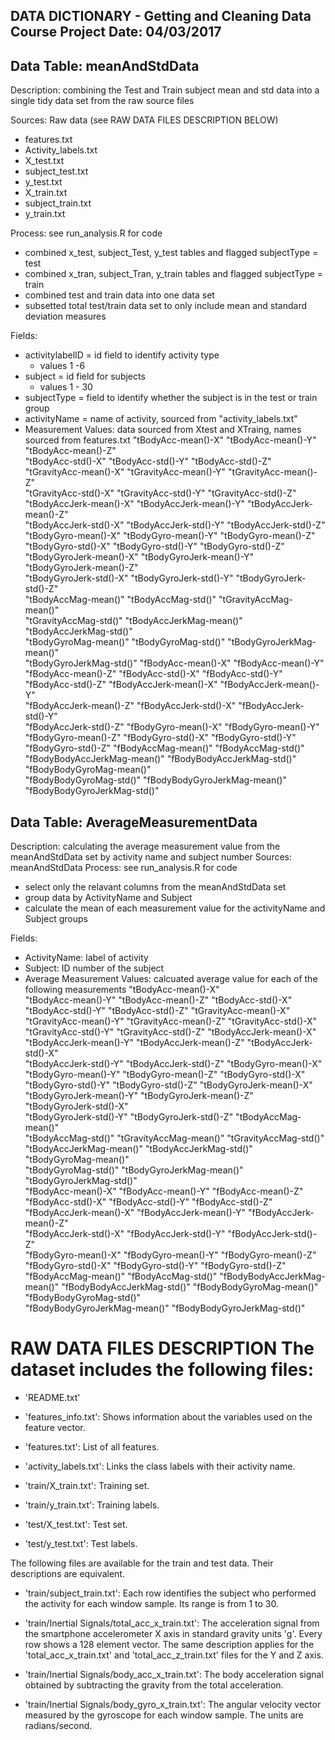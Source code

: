 DATA DICTIONARY - Getting and Cleaning Data Course Project
Date:  04/03/2017
---------------------------------------------------------------


Data Table:  meanAndStdData
---------------------------------------------------------------
Description:  combining the Test and Train subject mean and std data into a single tidy data set from the raw source files

Sources: Raw data (see RAW DATA FILES DESCRIPTION BELOW) 
- features.txt
- Activity_labels.txt
- X_test.txt
- subject_test.txt
- y_test.txt
- X_train.txt
- subject_train.txt
- y_train.txt

Process:  see run_analysis.R for code
- combined x_test, subject_Test, y_test tables and flagged subjectType = test
- combined x_tran, subject_Tran, y_train tables and flagged subjectType = train
- combined test and train data into one data set
- subsetted total test/train data set to only include mean and standard deviation measures

Fields:
- activitylabelID = id field to identify activity type
	+ values 1 -6
- subject = id field for subjects 
	+ values 1 - 30
- subjectType = field to identify whether the subject is in the test or train group
- activityName = name of activity, sourced from "activity_labels.txt"
- Measurement Values: data sourced from Xtest and XTraing, names sourced from features.txt
     "tBodyAcc-mean()-X"           "tBodyAcc-mean()-Y"           "tBodyAcc-mean()-Z"          
     "tBodyAcc-std()-X"            "tBodyAcc-std()-Y"            "tBodyAcc-std()-Z"           
     "tGravityAcc-mean()-X"        "tGravityAcc-mean()-Y"        "tGravityAcc-mean()-Z"       
     "tGravityAcc-std()-X"         "tGravityAcc-std()-Y"         "tGravityAcc-std()-Z"        
     "tBodyAccJerk-mean()-X"       "tBodyAccJerk-mean()-Y"       "tBodyAccJerk-mean()-Z"      
     "tBodyAccJerk-std()-X"        "tBodyAccJerk-std()-Y"        "tBodyAccJerk-std()-Z"       
     "tBodyGyro-mean()-X"          "tBodyGyro-mean()-Y"          "tBodyGyro-mean()-Z"         
     "tBodyGyro-std()-X"           "tBodyGyro-std()-Y"           "tBodyGyro-std()-Z"          
     "tBodyGyroJerk-mean()-X"      "tBodyGyroJerk-mean()-Y"      "tBodyGyroJerk-mean()-Z"     
     "tBodyGyroJerk-std()-X"       "tBodyGyroJerk-std()-Y"       "tBodyGyroJerk-std()-Z"      
     "tBodyAccMag-mean()"          "tBodyAccMag-std()"           "tGravityAccMag-mean()"      
     "tGravityAccMag-std()"        "tBodyAccJerkMag-mean()"      "tBodyAccJerkMag-std()"      
     "tBodyGyroMag-mean()"         "tBodyGyroMag-std()"          "tBodyGyroJerkMag-mean()"    
     "tBodyGyroJerkMag-std()"      "fBodyAcc-mean()-X"           "fBodyAcc-mean()-Y"          
     "fBodyAcc-mean()-Z"           "fBodyAcc-std()-X"            "fBodyAcc-std()-Y"           
     "fBodyAcc-std()-Z"            "fBodyAccJerk-mean()-X"       "fBodyAccJerk-mean()-Y"      
     "fBodyAccJerk-mean()-Z"       "fBodyAccJerk-std()-X"        "fBodyAccJerk-std()-Y"       
     "fBodyAccJerk-std()-Z"        "fBodyGyro-mean()-X"          "fBodyGyro-mean()-Y"         
     "fBodyGyro-mean()-Z"          "fBodyGyro-std()-X"           "fBodyGyro-std()-Y"          
     "fBodyGyro-std()-Z"           "fBodyAccMag-mean()"          "fBodyAccMag-std()"                                   "fBodyBodyAccJerkMag-mean()"  "fBodyBodyAccJerkMag-std()"   "fBodyBodyGyroMag-mean()"    
     "fBodyBodyGyroMag-std()"      "fBodyBodyGyroJerkMag-mean()" "fBodyBodyGyroJerkMag-std()" 






Data Table:  AverageMeasurementData
---------------------------------------------------------------
Description: calculating the average measurement value from the meanAndStdData set by activity name and subject number
Sources:  meanAndStdData
Process:  see run_analysis.R for code
- select only the relavant columns from the meanAndStdData set
- group data by ActivityName and Subject
- calculate the mean of each measurement value for the activityName and Subject groups



Fields:
- ActivityName:  label of activity 
- Subject:  ID number of the subject 
- Average Measurement Values: calcuated average value for each of the following measurements
      	"tBodyAcc-mean()-X"          
	"tBodyAcc-mean()-Y"           "tBodyAcc-mean()-Z"           "tBodyAcc-std()-X"           
	"tBodyAcc-std()-Y"            "tBodyAcc-std()-Z"            "tGravityAcc-mean()-X"       
	"tGravityAcc-mean()-Y"        "tGravityAcc-mean()-Z"        "tGravityAcc-std()-X"        
	"tGravityAcc-std()-Y"         "tGravityAcc-std()-Z"         "tBodyAccJerk-mean()-X"      
	"tBodyAccJerk-mean()-Y"       "tBodyAccJerk-mean()-Z"       "tBodyAccJerk-std()-X"       
	"tBodyAccJerk-std()-Y"        "tBodyAccJerk-std()-Z"        "tBodyGyro-mean()-X"         
	"tBodyGyro-mean()-Y"          "tBodyGyro-mean()-Z"          "tBodyGyro-std()-X"          
	"tBodyGyro-std()-Y"           "tBodyGyro-std()-Z"           "tBodyGyroJerk-mean()-X"     
	"tBodyGyroJerk-mean()-Y"      "tBodyGyroJerk-mean()-Z"      "tBodyGyroJerk-std()-X"      
	"tBodyGyroJerk-std()-Y"       "tBodyGyroJerk-std()-Z"       "tBodyAccMag-mean()"         
	"tBodyAccMag-std()"           "tGravityAccMag-mean()"       "tGravityAccMag-std()"       
	"tBodyAccJerkMag-mean()"      "tBodyAccJerkMag-std()"       "tBodyGyroMag-mean()"        
	"tBodyGyroMag-std()"          "tBodyGyroJerkMag-mean()"     "tBodyGyroJerkMag-std()"     
	"fBodyAcc-mean()-X"           "fBodyAcc-mean()-Y"           "fBodyAcc-mean()-Z"          
	"fBodyAcc-std()-X"            "fBodyAcc-std()-Y"            "fBodyAcc-std()-Z"           
	"fBodyAccJerk-mean()-X"       "fBodyAccJerk-mean()-Y"       "fBodyAccJerk-mean()-Z"      
	"fBodyAccJerk-std()-X"        "fBodyAccJerk-std()-Y"        "fBodyAccJerk-std()-Z"       
	"fBodyGyro-mean()-X"          "fBodyGyro-mean()-Y"          "fBodyGyro-mean()-Z"         
	"fBodyGyro-std()-X"           "fBodyGyro-std()-Y"           "fBodyGyro-std()-Z"          
	"fBodyAccMag-mean()"          "fBodyAccMag-std()"           "fBodyBodyAccJerkMag-mean()" 
	"fBodyBodyAccJerkMag-std()"   "fBodyBodyGyroMag-mean()"     "fBodyBodyGyroMag-std()"     
	"fBodyBodyGyroJerkMag-mean()" "fBodyBodyGyroJerkMag-std()" 





RAW DATA FILES DESCRIPTION
The dataset includes the following files:
=========================================

- 'README.txt'

- 'features_info.txt': Shows information about the variables used on the feature vector.

- 'features.txt': List of all features.

- 'activity_labels.txt': Links the class labels with their activity name.

- 'train/X_train.txt': Training set.

- 'train/y_train.txt': Training labels.

- 'test/X_test.txt': Test set.

- 'test/y_test.txt': Test labels.

The following files are available for the train and test data. Their descriptions are equivalent. 

- 'train/subject_train.txt': Each row identifies the subject who performed the activity for each window sample. Its range is from 1 to 30. 

- 'train/Inertial Signals/total_acc_x_train.txt': The acceleration signal from the smartphone accelerometer X axis in standard gravity units 'g'. Every row shows a 128 element vector. The same description applies for the 'total_acc_x_train.txt' and 'total_acc_z_train.txt' files for the Y and Z axis. 

- 'train/Inertial Signals/body_acc_x_train.txt': The body acceleration signal obtained by subtracting the gravity from the total acceleration. 

- 'train/Inertial Signals/body_gyro_x_train.txt': The angular velocity vector measured by the gyroscope for each window sample. The units are radians/second. 
